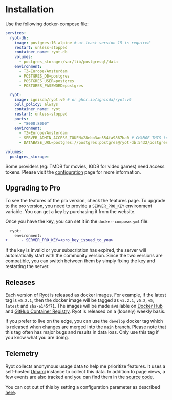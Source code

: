 <script setup>
import variables from "./variables";
</script>

# Installation

Use the following docker-compose file:

```yaml
services:
  ryot-db:
    image: postgres:16-alpine # at-least version 15 is required
    restart: unless-stopped
    container_name: ryot-db
    volumes:
      - postgres_storage:/var/lib/postgresql/data
    environment:
      - TZ=Europe/Amsterdam
      - POSTGRES_DB=postgres
      - POSTGRES_USER=postgres
      - POSTGRES_PASSWORD=postgres

  ryot:
    image: ignisda/ryot:v9 # or ghcr.io/ignisda/ryot:v9
    pull_policy: always
    container_name: ryot
    restart: unless-stopped
    ports:
      - "8000:8000"
    environment:
      - TZ=Europe/Amsterdam
      - SERVER_ADMIN_ACCESS_TOKEN=28ebb3ae554fa9867ba0 # CHANGE THIS to any random string
      - DATABASE_URL=postgres://postgres:postgres@ryot-db:5432/postgres

volumes:
  postgres_storage:
```

Some providers (eg: TMDB for movies, IGDB for video games) need access tokens. Please visit
the [configuration](./configuration.md) page for more information.

## Upgrading to Pro

To see the features of the pro version, check the <a
:href="`${variables.mainWebsiteUrl}/features`" target="_blank">features page</a>. To
upgrade to the pro version, you need to provide a `SERVER_PRO_KEY` environment variable.
You can get a key by purchasing it from the <a :href="variables.mainWebsiteUrl"
target="_blank">website</a>.

Once you have the key, you can set it in the `docker-compose.yml` file:

```diff
  ryot:
    environment:
+      - SERVER_PRO_KEY=<pro_key_issued_to_you>
```

If the key is invalid or your subscription has expired, the server will automatically start
with the community version. Since the two versions are compatible, you can switch between
them by simply fixing the key and restarting the server.

## Releases

Each version of Ryot is released as docker images. For example, if the latest tag is
`v5.2.1`, then the docker image will be tagged as `v5.2.1`, `v5.2`, `v5`, `latest` and
`sha-e145f71`. The images will be made available on [Docker
Hub](https://hub.docker.com/r/ignisda/ryot) and [GitHub Container
Registry](https://ghcr.io/ignisda/ryot). Ryot is released on a (loosely) weekly basis.

If you prefer to live on the edge, you can use the `develop` docker tag which is released
when changes are merged into the `main` branch. Please note that this tag often has major
bugs and results in data loss. Only use this tag if you know what you are doing.

## Telemetry

Ryot collects anonymous usage data to help me prioritize features. It uses a self-hosted
[Umami](https://umami.is/) instance to collect this data. In addition to page views, a
few events are also tracked and you can find them in the [source code](https://github.com/IgnisDa/ryot/blob/aa89adabc377e6da7fb8c8d768325efc3667329f/apps/frontend/app/lib/hooks.ts#L199-L222).

You can opt out of this by setting a configuration parameter as described
[here](./configuration.md#important-parameters).
